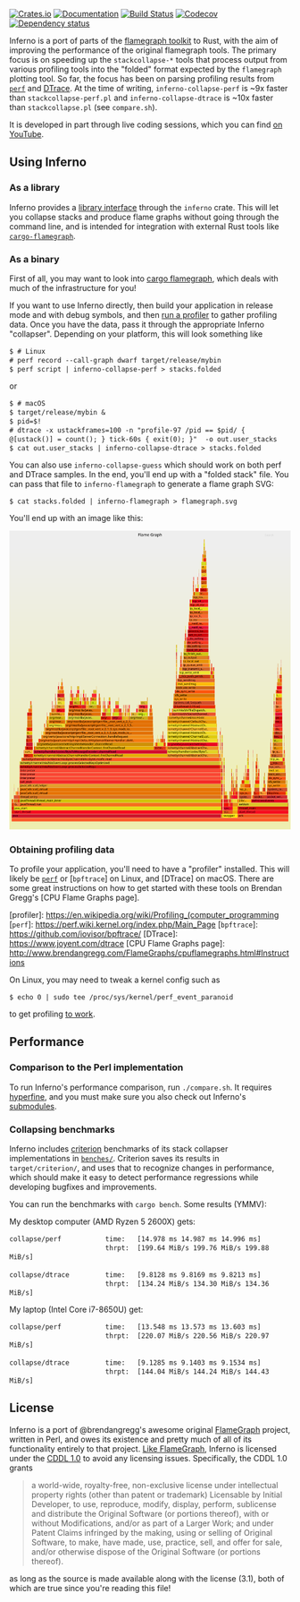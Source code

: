[![Crates.io](https://img.shields.io/crates/v/inferno.svg)](https://crates.io/crates/inferno)
[![Documentation](https://docs.rs/inferno/badge.svg)](https://docs.rs/inferno/)
[![Build Status](https://travis-ci.com/jonhoo/inferno.svg?branch=master)](https://travis-ci.com/jonhoo/inferno)
[![Codecov](https://codecov.io/github/jonhoo/inferno/coverage.svg?branch=master)](https://codecov.io/gh/jonhoo/inferno)
[![Dependency status](https://deps.rs/repo/github/jonhoo/inferno/status.svg)](https://deps.rs/repo/github/jonhoo/inferno)

Inferno is a port of parts of the [flamegraph
toolkit](http://www.brendangregg.com/flamegraphs.html) to Rust, with the
aim of improving the performance of the original flamegraph tools. The
primary focus is on speeding up the `stackcollapse-*` tools that process
output from various profiling tools into the "folded" format expected by
the `flamegraph` plotting tool. So far, the focus has been on parsing
profiling results from
[`perf`](https://perf.wiki.kernel.org/index.php/Main_Page) and
[DTrace](https://www.joyent.com/dtrace). At the time of writing,
`inferno-collapse-perf` is ~9x faster than `stackcollapse-perf.pl` and
`inferno-collapse-dtrace` is ~10x faster than `stackcollapse.pl` (see
`compare.sh`).

It is developed in part through live coding sessions, which you can find
[on YouTube](https://www.youtube.com/watch?v=jTpK-bNZiA4&list=PLqbS7AVVErFimAvMW-kIJUwxpPvcPBCsz).

## Using Inferno

### As a library

Inferno provides a [library interface](https://docs.rs/inferno/) through
the `inferno` crate. This will let you collapse stacks and produce flame
graphs without going through the command line, and is intended for
integration with external Rust tools like [`cargo-flamegraph`].

  [`cargo-flamegraph`]: https://github.com/ferrous-systems/cargo-flamegraph

### As a binary

First of all, you may want to look into [cargo
flamegraph](https://github.com/ferrous-systems/cargo-flamegraph/), which
deals with much of the infrastructure for you!

If you want to use Inferno directly, then build your application in
release mode and with debug symbols, and then [run a profiler] to gather
profiling data. Once you have the data, pass it through the appropriate
Inferno "collapser". Depending on your platform, this will look
something like

  [run a profiler]: http://www.brendangregg.com/FlameGraphs/cpuflamegraphs.html#Instructions

```console
$ # Linux
# perf record --call-graph dwarf target/release/mybin
$ perf script | inferno-collapse-perf > stacks.folded
```

or

```console
$ # macOS
$ target/release/mybin &
$ pid=$!
# dtrace -x ustackframes=100 -n "profile-97 /pid == $pid/ { @[ustack()] = count(); } tick-60s { exit(0); }"  -o out.user_stacks
$ cat out.user_stacks | inferno-collapse-dtrace > stacks.folded
```

You can also use `inferno-collapse-guess` which should work on both
perf and DTrace samples. In the end, you'll end up with a "folded stack"
file. You can pass that file to `inferno-flamegraph` to generate a flame
graph SVG:

```console
$ cat stacks.folded | inferno-flamegraph > flamegraph.svg
```

You'll end up with an image like this:

[![colorized flamegraph output](tests/data/flamegraph/example-perf-stacks/example-perf-stacks.svg)](tests/data/flamegraph/example-perf-stacks/example-perf-stacks.svg)

### Obtaining profiling data

To profile your application, you'll need to have a "profiler" installed.
This will likely be [`perf`]() or [`bpftrace`] on Linux, and [DTrace] on
macOS. There are some great instructions on how to get started with
these tools on Brendan Gregg's [CPU Flame Graphs page].

  [profiler]: https://en.wikipedia.org/wiki/Profiling_(computer_programming
  [`perf`]: https://perf.wiki.kernel.org/index.php/Main_Page
  [`bpftrace`]: https://github.com/iovisor/bpftrace/
  [DTrace]: https://www.joyent.com/dtrace
  [CPU Flame Graphs page]: http://www.brendangregg.com/FlameGraphs/cpuflamegraphs.html#Instructions

On Linux, you may need to tweak a kernel config such as
```console
$ echo 0 | sudo tee /proc/sys/kernel/perf_event_paranoid
```
to get profiling [to work](https://unix.stackexchange.com/a/14256).

## Performance

### Comparison to the Perl implementation

To run Inferno's performance comparison, run `./compare.sh`.
It requires [hyperfine](https://github.com/sharkdp/hyperfine), and you
must make sure you also check out Inferno's
[submodules](https://github.blog/2016-02-01-working-with-submodules/).

### Collapsing benchmarks

Inferno includes [criterion](https://github.com/bheisler/criterion.rs)
benchmarks of its stack collapser implementations in [`benches/`](benches/).
Criterion saves its results in `target/criterion/`, and uses that to
recognize changes in performance, which should make it easy to detect
performance regressions while developing bugfixes and improvements.

You can run the benchmarks with `cargo bench`. Some results (YMMV):

My desktop computer (AMD Ryzen 5 2600X) gets:

```
collapse/perf           time:   [14.978 ms 14.987 ms 14.996 ms]
                        thrpt:  [199.64 MiB/s 199.76 MiB/s 199.88 MiB/s]

collapse/dtrace         time:   [9.8128 ms 9.8169 ms 9.8213 ms]
                        thrpt:  [134.24 MiB/s 134.30 MiB/s 134.36 MiB/s]
```

My laptop (Intel Core i7-8650U) get:

```
collapse/perf           time:   [13.548 ms 13.573 ms 13.603 ms]
                        thrpt:  [220.07 MiB/s 220.56 MiB/s 220.97 MiB/s]

collapse/dtrace         time:   [9.1285 ms 9.1403 ms 9.1534 ms]
                        thrpt:  [144.04 MiB/s 144.24 MiB/s 144.43 MiB/s]
```

## License

Inferno is a port of @brendangregg's awesome original
[FlameGraph](https://github.com/brendangregg/FlameGraph) project,
written in Perl, and owes its existence and pretty much of all of its
functionality entirely to that project. [Like
FlameGraph](https://github.com/brendangregg/FlameGraph/commit/76719a446d6091c88434489cc99d6355c3c3ef41),
Inferno is licensed under the [CDDL
1.0](https://opensource.org/licenses/CDDL-1.0) to avoid any licensing
issues. Specifically, the CDDL 1.0 grants

> a world-wide, royalty-free, non-exclusive license under intellectual
> property rights (other than patent or trademark) Licensable by Initial
> Developer, to use, reproduce, modify, display, perform, sublicense and
> distribute the Original Software (or portions thereof), with or
> without Modifications, and/or as part of a Larger Work; and under
> Patent Claims infringed by the making, using or selling of Original
> Software, to make, have made, use, practice, sell, and offer for sale,
> and/or otherwise dispose of the Original Software (or portions
> thereof).

as long as the source is made available along with the license (3.1),
both of which are true since you're reading this file!
